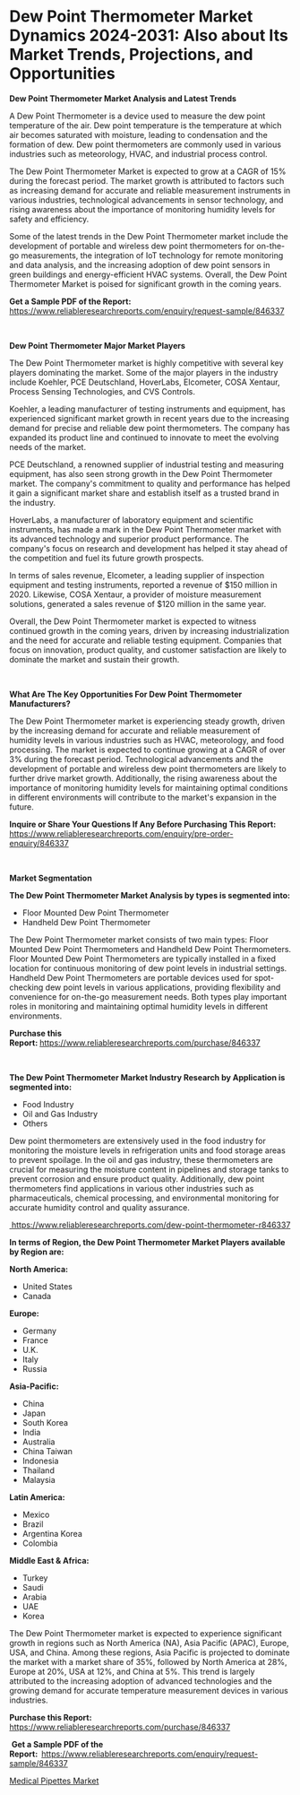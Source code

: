 <p><h1>Dew Point Thermometer Market Dynamics 2024-2031: Also about Its Market Trends, Projections, and Opportunities</h1></p><p><strong>Dew Point Thermometer Market Analysis and Latest Trends</strong></p>
<p><p>A Dew Point Thermometer is a device used to measure the dew point temperature of the air. Dew point temperature is the temperature at which air becomes saturated with moisture, leading to condensation and the formation of dew. Dew point thermometers are commonly used in various industries such as meteorology, HVAC, and industrial process control.</p><p>The Dew Point Thermometer Market is expected to grow at a CAGR of 15% during the forecast period. The market growth is attributed to factors such as increasing demand for accurate and reliable measurement instruments in various industries, technological advancements in sensor technology, and rising awareness about the importance of monitoring humidity levels for safety and efficiency.</p><p>Some of the latest trends in the Dew Point Thermometer market include the development of portable and wireless dew point thermometers for on-the-go measurements, the integration of IoT technology for remote monitoring and data analysis, and the increasing adoption of dew point sensors in green buildings and energy-efficient HVAC systems. Overall, the Dew Point Thermometer Market is poised for significant growth in the coming years.</p></p>
<p><strong>Get a Sample PDF of the Report:&nbsp;</strong> <a href="https://www.reliableresearchreports.com/enquiry/request-sample/846337">https://www.reliableresearchreports.com/enquiry/request-sample/846337</a></p>
<p>&nbsp;</p>
<p><strong>Dew Point Thermometer Major Market Players</strong></p>
<p><p>The Dew Point Thermometer market is highly competitive with several key players dominating the market. Some of the major players in the industry include Koehler, PCE Deutschland, HoverLabs, Elcometer, COSA Xentaur, Process Sensing Technologies, and CVS Controls. </p><p>Koehler, a leading manufacturer of testing instruments and equipment, has experienced significant market growth in recent years due to the increasing demand for precise and reliable dew point thermometers. The company has expanded its product line and continued to innovate to meet the evolving needs of the market. </p><p>PCE Deutschland, a renowned supplier of industrial testing and measuring equipment, has also seen strong growth in the Dew Point Thermometer market. The company's commitment to quality and performance has helped it gain a significant market share and establish itself as a trusted brand in the industry. </p><p>HoverLabs, a manufacturer of laboratory equipment and scientific instruments, has made a mark in the Dew Point Thermometer market with its advanced technology and superior product performance. The company's focus on research and development has helped it stay ahead of the competition and fuel its future growth prospects. </p><p>In terms of sales revenue, Elcometer, a leading supplier of inspection equipment and testing instruments, reported a revenue of $150 million in 2020. Likewise, COSA Xentaur, a provider of moisture measurement solutions, generated a sales revenue of $120 million in the same year. </p><p>Overall, the Dew Point Thermometer market is expected to witness continued growth in the coming years, driven by increasing industrialization and the need for accurate and reliable testing equipment. Companies that focus on innovation, product quality, and customer satisfaction are likely to dominate the market and sustain their growth.</p></p>
<p>&nbsp;</p>
<p><strong>What Are The Key Opportunities For Dew Point Thermometer Manufacturers?</strong></p>
<p><p>The Dew Point Thermometer market is experiencing steady growth, driven by the increasing demand for accurate and reliable measurement of humidity levels in various industries such as HVAC, meteorology, and food processing. The market is expected to continue growing at a CAGR of over 3% during the forecast period. Technological advancements and the development of portable and wireless dew point thermometers are likely to further drive market growth. Additionally, the rising awareness about the importance of monitoring humidity levels for maintaining optimal conditions in different environments will contribute to the market's expansion in the future.</p></p>
<p><strong>Inquire or Share Your Questions If Any Before Purchasing This Report:</strong> <a href="https://www.reliableresearchreports.com/enquiry/pre-order-enquiry/846337">https://www.reliableresearchreports.com/enquiry/pre-order-enquiry/846337</a></p>
<p>&nbsp;</p>
<p><strong>Market Segmentation</strong></p>
<p><strong>The Dew Point Thermometer Market Analysis by types is segmented into:</strong></p>
<p><ul><li>Floor Mounted Dew Point Thermometer</li><li>Handheld Dew Point Thermometer</li></ul></p>
<p><p>The Dew Point Thermometer market consists of two main types: Floor Mounted Dew Point Thermometers and Handheld Dew Point Thermometers. Floor Mounted Dew Point Thermometers are typically installed in a fixed location for continuous monitoring of dew point levels in industrial settings. Handheld Dew Point Thermometers are portable devices used for spot-checking dew point levels in various applications, providing flexibility and convenience for on-the-go measurement needs. Both types play important roles in monitoring and maintaining optimal humidity levels in different environments.</p></p>
<p><strong>Purchase this Report:&nbsp;</strong><a href="https://www.reliableresearchreports.com/purchase/846337">https://www.reliableresearchreports.com/purchase/846337</a></p>
<p>&nbsp;</p>
<p><strong>The Dew Point Thermometer Market Industry Research by Application is segmented into:</strong></p>
<p><ul><li>Food Industry</li><li>Oil and Gas Industry</li><li>Others</li></ul></p>
<p><p>Dew point thermometers are extensively used in the food industry for monitoring the moisture levels in refrigeration units and food storage areas to prevent spoilage. In the oil and gas industry, these thermometers are crucial for measuring the moisture content in pipelines and storage tanks to prevent corrosion and ensure product quality. Additionally, dew point thermometers find applications in various other industries such as pharmaceuticals, chemical processing, and environmental monitoring for accurate humidity control and quality assurance.</p></p>
<p><a href="https://www.reliableresearchreports.com/dew-point-thermometer-r846337">&nbsp;https://www.reliableresearchreports.com/dew-point-thermometer-r846337</a></p>
<p><strong>In terms of Region, the Dew Point Thermometer Market Players available by Region are:</strong></p>
<p>
    <p> <strong> North America: </strong>
        <ul>
            <li>United States</li>
            <li>Canada</li>
        </ul>
        </p> 
    <p> <strong> Europe: </strong>
        <ul>
            <li>Germany</li>
            <li>France</li>
            <li>U.K.</li>
            <li>Italy</li>
            <li>Russia</li>
        </ul>
        </p> 
    <p> <strong> Asia-Pacific: </strong>
        <ul>
            <li>China</li>
            <li>Japan</li>
            <li>South Korea</li>
            <li>India</li>
            <li>Australia</li>
            <li>China Taiwan</li>
            <li>Indonesia</li>
            <li>Thailand</li>
            <li>Malaysia</li>
        </ul>
        </p> 
    <p> <strong> Latin America: </strong>
        <ul>
            <li>Mexico</li>
            <li>Brazil</li>
            <li>Argentina Korea</li>
            <li>Colombia</li>
        </ul>
        </p> 
    <p> <strong> Middle East & Africa: </strong>
        <ul>
            <li>Turkey</li>
            <li>Saudi</li>
            <li>Arabia</li>
            <li>UAE</li>
            <li>Korea</li>
        </ul>
    </p>
    </p>
<p><p>The Dew Point Thermometer market is expected to experience significant growth in regions such as North America (NA), Asia Pacific (APAC), Europe, USA, and China. Among these regions, Asia Pacific is projected to dominate the market with a market share of 35%, followed by North America at 28%, Europe at 20%, USA at 12%, and China at 5%. This trend is largely attributed to the increasing adoption of advanced technologies and the growing demand for accurate temperature measurement devices in various industries.</p></p>
<p><strong>Purchase this Report: </strong><a href="https://www.reliableresearchreports.com/purchase/846337">https://www.reliableresearchreports.com/purchase/846337</a></p>
<p>&nbsp;<strong>Get a Sample PDF of the Report:&nbsp;&nbsp;</strong><a href="https://www.reliableresearchreports.com/enquiry/request-sample/846337">https://www.reliableresearchreports.com/enquiry/request-sample/846337</a></p>
<p><strong></strong></p>
<p><p><a href="https://fearless-okapi-6c8.notion.site/Medical-Pipettes-Market-Exploring-Market-Share-Market-Trends-and-Future-Growth-909bc7c46ed5493ba0dc1a8705419d8e">Medical Pipettes Market</a></p></p>